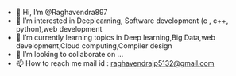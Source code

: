 - 👋 Hi, I’m @Raghavendra897
- 👀 I’m interested in Deeplearning, Software development (c , c++, python),web development
- 🌱 I’m currently learning topics in Deep learning,Big Data,web development,Cloud computing,Compiler design
- 💞️ I’m looking to collaborate on ...
- 📫 How to reach me mail id : raghavendrajp5132@gmail.com

<!---
Raghavendra897/Raghavendra897 is a ✨ special ✨ repository because its `README.md` (this file) appears on your GitHub profile.
You can click the Preview link to take a look at your changes.
--->

